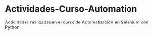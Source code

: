 # Actividades-Curso-Automation
Actividades realizadas en el curso de Automatización en Selenium con Python

